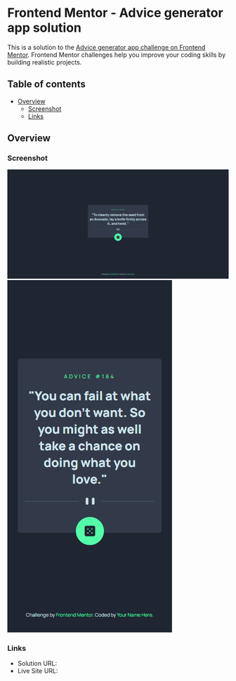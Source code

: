 # Frontend Mentor - Advice generator app solution

This is a solution to the [Advice generator app challenge on Frontend Mentor](https://www.frontendmentor.io/challenges/advice-generator-app-QdUG-13db). Frontend Mentor challenges help you improve your coding skills by building realistic projects.

## Table of contents

- [Overview](#overview)
  - [Screenshot](#screenshot)
  - [Links](#links)

## Overview

### Screenshot

![](./screenshot/desktop.png)
![](./screenshot/mobile.png)

### Links

- Solution URL: [](https://your-solution-url.com)
- Live Site URL: [](https://github.com/Gon3s/advice-generator-app-main)
